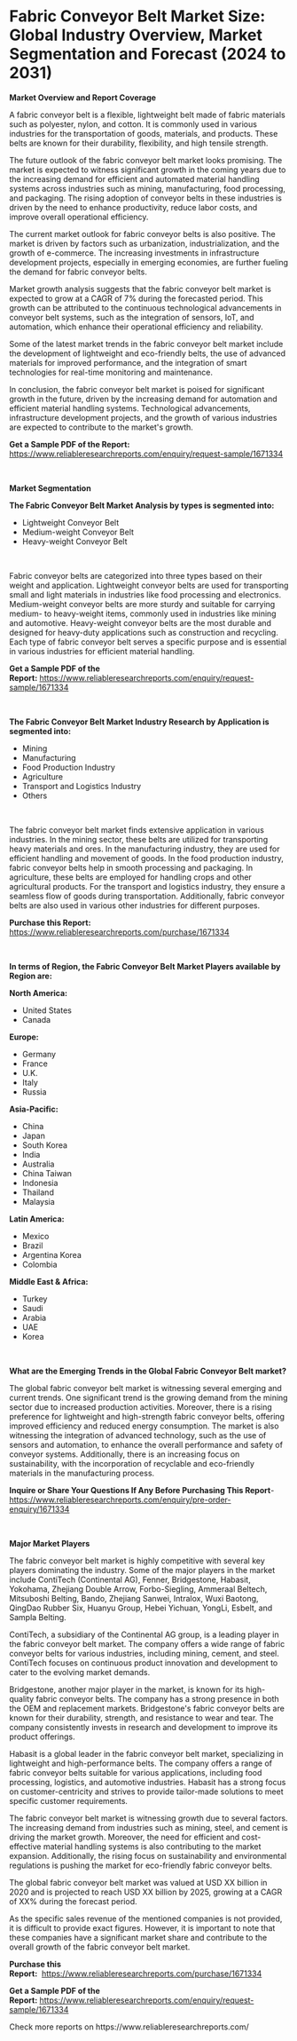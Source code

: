 <p><h1>Fabric Conveyor Belt Market Size: Global Industry Overview, Market Segmentation and Forecast (2024 to 2031)</h1></p><p><strong>Market Overview and Report Coverage</strong></p>
<p><p>A fabric conveyor belt is a flexible, lightweight belt made of fabric materials such as polyester, nylon, and cotton. It is commonly used in various industries for the transportation of goods, materials, and products. These belts are known for their durability, flexibility, and high tensile strength.</p><p>The future outlook of the fabric conveyor belt market looks promising. The market is expected to witness significant growth in the coming years due to the increasing demand for efficient and automated material handling systems across industries such as mining, manufacturing, food processing, and packaging. The rising adoption of conveyor belts in these industries is driven by the need to enhance productivity, reduce labor costs, and improve overall operational efficiency.</p><p>The current market outlook for fabric conveyor belts is also positive. The market is driven by factors such as urbanization, industrialization, and the growth of e-commerce. The increasing investments in infrastructure development projects, especially in emerging economies, are further fueling the demand for fabric conveyor belts.</p><p>Market growth analysis suggests that the fabric conveyor belt market is expected to grow at a CAGR of 7% during the forecasted period. This growth can be attributed to the continuous technological advancements in conveyor belt systems, such as the integration of sensors, IoT, and automation, which enhance their operational efficiency and reliability.</p><p>Some of the latest market trends in the fabric conveyor belt market include the development of lightweight and eco-friendly belts, the use of advanced materials for improved performance, and the integration of smart technologies for real-time monitoring and maintenance.</p><p>In conclusion, the fabric conveyor belt market is poised for significant growth in the future, driven by the increasing demand for automation and efficient material handling systems. Technological advancements, infrastructure development projects, and the growth of various industries are expected to contribute to the market's growth.</p></p>
<p><strong>Get a Sample PDF of the Report:</strong> <a href="https://www.reliableresearchreports.com/enquiry/request-sample/1671334">https://www.reliableresearchreports.com/enquiry/request-sample/1671334</a></p>
<p>&nbsp;</p>
<p><strong>Market Segmentation</strong></p>
<p><strong>The Fabric Conveyor Belt Market Analysis by types is segmented into:</strong></p>
<p><ul><li>Lightweight Conveyor Belt</li><li>Medium-weight Conveyor Belt</li><li>Heavy-weight Conveyor Belt</li></ul></p>
<p>&nbsp;</p>
<p><p>Fabric conveyor belts are categorized into three types based on their weight and application. Lightweight conveyor belts are used for transporting small and light materials in industries like food processing and electronics. Medium-weight conveyor belts are more sturdy and suitable for carrying medium- to heavy-weight items, commonly used in industries like mining and automotive. Heavy-weight conveyor belts are the most durable and designed for heavy-duty applications such as construction and recycling. Each type of fabric conveyor belt serves a specific purpose and is essential in various industries for efficient material handling.</p></p>
<p><strong>Get a Sample PDF of the Report:</strong>&nbsp;<a href="https://www.reliableresearchreports.com/enquiry/request-sample/1671334">https://www.reliableresearchreports.com/enquiry/request-sample/1671334</a></p>
<p>&nbsp;</p>
<p><strong>The Fabric Conveyor Belt Market Industry Research by Application is segmented into:</strong></p>
<p><ul><li>Mining</li><li>Manufacturing</li><li>Food Production Industry</li><li>Agriculture</li><li>Transport and Logistics Industry</li><li>Others</li></ul></p>
<p>&nbsp;</p>
<p><p>The fabric conveyor belt market finds extensive application in various industries. In the mining sector, these belts are utilized for transporting heavy materials and ores. In the manufacturing industry, they are used for efficient handling and movement of goods. In the food production industry, fabric conveyor belts help in smooth processing and packaging. In agriculture, these belts are employed for handling crops and other agricultural products. For the transport and logistics industry, they ensure a seamless flow of goods during transportation. Additionally, fabric conveyor belts are also used in various other industries for different purposes.</p></p>
<p><strong>Purchase this Report:</strong>&nbsp; <a href="https://www.reliableresearchreports.com/purchase/1671334">https://www.reliableresearchreports.com/purchase/1671334</a></p>
<p>&nbsp;</p>
<p><strong>In terms of Region, the Fabric Conveyor Belt Market Players available by Region are:</strong></p>
<p>
    <p> <strong> North America: </strong>
        <ul>
            <li>United States</li>
            <li>Canada</li>
        </ul>
        </p> 
    <p> <strong> Europe: </strong>
        <ul>
            <li>Germany</li>
            <li>France</li>
            <li>U.K.</li>
            <li>Italy</li>
            <li>Russia</li>
        </ul>
        </p> 
    <p> <strong> Asia-Pacific: </strong>
        <ul>
            <li>China</li>
            <li>Japan</li>
            <li>South Korea</li>
            <li>India</li>
            <li>Australia</li>
            <li>China Taiwan</li>
            <li>Indonesia</li>
            <li>Thailand</li>
            <li>Malaysia</li>
        </ul>
        </p> 
    <p> <strong> Latin America: </strong>
        <ul>
            <li>Mexico</li>
            <li>Brazil</li>
            <li>Argentina Korea</li>
            <li>Colombia</li>
        </ul>
        </p> 
    <p> <strong> Middle East & Africa: </strong>
        <ul>
            <li>Turkey</li>
            <li>Saudi</li>
            <li>Arabia</li>
            <li>UAE</li>
            <li>Korea</li>
        </ul>
    </p>
    </p>
<p>&nbsp;</p>
<p><strong>What are the Emerging Trends in the Global Fabric Conveyor Belt market?</strong></p>
<p><p>The global fabric conveyor belt market is witnessing several emerging and current trends. One significant trend is the growing demand from the mining sector due to increased production activities. Moreover, there is a rising preference for lightweight and high-strength fabric conveyor belts, offering improved efficiency and reduced energy consumption. The market is also witnessing the integration of advanced technology, such as the use of sensors and automation, to enhance the overall performance and safety of conveyor systems. Additionally, there is an increasing focus on sustainability, with the incorporation of recyclable and eco-friendly materials in the manufacturing process.</p></p>
<p><strong>Inquire or Share Your Questions If Any Before Purchasing This Report</strong>- <a href="https://www.reliableresearchreports.com/enquiry/pre-order-enquiry/1671334">https://www.reliableresearchreports.com/enquiry/pre-order-enquiry/1671334</a></p>
<p>&nbsp;</p>
<p><strong>Major Market Players</strong></p>
<p><p>The fabric conveyor belt market is highly competitive with several key players dominating the industry. Some of the major players in the market include ContiTech (Continental AG), Fenner, Bridgestone, Habasit, Yokohama, Zhejiang Double Arrow, Forbo-Siegling, Ammeraal Beltech, Mitsuboshi Belting, Bando, Zhejiang Sanwei, Intralox, Wuxi Baotong, QingDao Rubber Six, Huanyu Group, Hebei Yichuan, YongLi, Esbelt, and Sampla Belting.</p><p>ContiTech, a subsidiary of the Continental AG group, is a leading player in the fabric conveyor belt market. The company offers a wide range of fabric conveyor belts for various industries, including mining, cement, and steel. ContiTech focuses on continuous product innovation and development to cater to the evolving market demands. </p><p>Bridgestone, another major player in the market, is known for its high-quality fabric conveyor belts. The company has a strong presence in both the OEM and replacement markets. Bridgestone's fabric conveyor belts are known for their durability, strength, and resistance to wear and tear. The company consistently invests in research and development to improve its product offerings.</p><p>Habasit is a global leader in the fabric conveyor belt market, specializing in lightweight and high-performance belts. The company offers a range of fabric conveyor belts suitable for various applications, including food processing, logistics, and automotive industries. Habasit has a strong focus on customer-centricity and strives to provide tailor-made solutions to meet specific customer requirements.</p><p>The fabric conveyor belt market is witnessing growth due to several factors. The increasing demand from industries such as mining, steel, and cement is driving the market growth. Moreover, the need for efficient and cost-effective material handling systems is also contributing to the market expansion. Additionally, the rising focus on sustainability and environmental regulations is pushing the market for eco-friendly fabric conveyor belts.</p><p>The global fabric conveyor belt market was valued at USD XX billion in 2020 and is projected to reach USD XX billion by 2025, growing at a CAGR of XX% during the forecast period. </p><p>As the specific sales revenue of the mentioned companies is not provided, it is difficult to provide exact figures. However, it is important to note that these companies have a significant market share and contribute to the overall growth of the fabric conveyor belt market.</p></p>
<p><strong>Purchase this Report:</strong>&nbsp;&nbsp;<a href="https://www.reliableresearchreports.com/purchase/1671334">https://www.reliableresearchreports.com/purchase/1671334</a></p>
<p></p>
<p><strong>Get a Sample PDF of the Report:</strong>&nbsp;<a href="https://www.reliableresearchreports.com/enquiry/request-sample/1671334">https://www.reliableresearchreports.com/enquiry/request-sample/1671334</a></p>
<p>Check more reports on https://www.reliableresearchreports.com/</p>